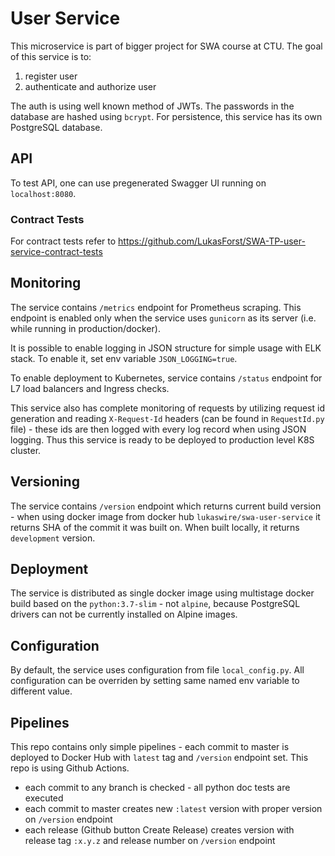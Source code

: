 # User Service

This microservice is part of bigger project for SWA course at CTU. 
The goal of this service is to:
1. register user
1. authenticate and authorize user

The auth is using well known method of JWTs.
The passwords in the database are hashed using `bcrypt`.
For persistence, this service has its own PostgreSQL database.

## API
To test API, one can use pregenerated Swagger UI running on `localhost:8080`.

### Contract Tests
For contract tests refer to https://github.com/LukasForst/SWA-TP-user-service-contract-tests 

## Monitoring
The service contains `/metrics` endpoint for Prometheus scraping.
This endpoint is enabled only when the service uses `gunicorn` as its server (i.e. while running in production/docker).

It is possible to enable logging in JSON structure for simple usage with ELK stack.
To enable it, set env variable `JSON_LOGGING=true`.

To enable deployment to Kubernetes, service contains `/status` endpoint for L7 load balancers and Ingress checks.

This service also has complete monitoring of requests by utilizing request id generation and reading `X-Request-Id` 
headers (can be found in `RequestId.py` file) - these ids are then logged with every log record 
when using JSON logging.
Thus this service is ready to be deployed to production level K8S cluster.

## Versioning
The service contains `/version` endpoint which returns current build version - when using docker image from
docker hub `lukaswire/swa-user-service` it returns SHA of the commit it was built on.
When built locally, it returns `development` version.

## Deployment
The service is distributed as single docker image using multistage docker build based on the
`python:3.7-slim` - not `alpine`, because PostgreSQL drivers can not be currently installed on Alpine images.

## Configuration
By default, the service uses configuration from file `local_config.py`.
All configuration can be overriden by setting same named env variable to different value.

## Pipelines
This repo contains only simple pipelines - each commit to master is deployed to Docker Hub with `latest` tag
and `/version` endpoint set. 
This repo is using Github Actions.

- each commit to any branch is checked - all python doc tests are executed
- each commit to master creates new `:latest` version with proper version on `/version` endpoint
- each release (Github button Create Release) creates version with release tag `:x.y.z` 
and release number on `/version` endpoint